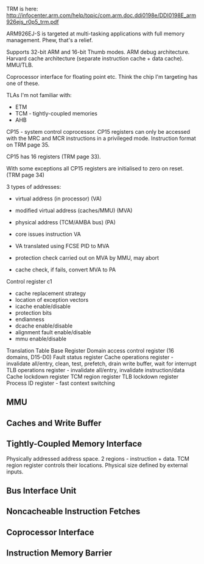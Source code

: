 TRM is here:
http://infocenter.arm.com/help/topic/com.arm.doc.ddi0198e/DDI0198E_arm926ejs_r0p5_trm.pdf

ARM926EJ-S is targeted at multi-tasking applications with full memory management. Phew, that's a relief.

Supports 32-bit ARM and 16-bit Thumb modes. ARM debug architecture. Harvard cache architecture (separate instruction cache + data cache). MMU/TLB.

Coprocessor interface for floating point etc. Think the chip I'm targeting has one of these.

TLAs I'm not familiar with:

  * ETM
  * TCM - tightly-coupled memories
  * AHB

CP15 - system control coprocessor.
CP15 registers can only be accessed with the MRC and MCR instructions in a privileged mode. Instruction format on TRM page 35.

CP15 has 16 registers (TRM page 33).

With some exceptions all CP15 registers are initialised to zero on reset. (TRM page 34)

3 types of addresses:
 - virtual address (in processor) (VA)
 - modified virtual address (caches/MMU) (MVA)
 - physical address (TCM/AMBA bus) (PA)
 
- core issues instruction VA
- VA translated using FCSE PID to MVA
- protection check carried out on MVA by MMU, may abort
- cache check, if fails, convert MVA to PA

Control register c1
 - cache replacement strategy
 - location of exception vectors
 - icache enable/disable
 - protection bits
 - endianness
 - dcache enable/disable
 - alignment fault enable/disable
 - mmu enable/disable

Translation Table Base Register
Domain access control register (16 domains, D15-D0)
Fault status register
Cache operations register - invalidate all/entry, clean, test, prefetch, drain write buffer, wait for interrupt
TLB operations register - invalidate all/entry, invalidate instruction/data
Cache lockdown register
TCM region register
TLB lockdown register
Process ID register - fast context switching

MMU
---

Caches and Write Buffer
-----------------------

Tightly-Coupled Memory Interface
--------------------------------
Physically addressed address space. 2 regions - instruction + data. TCM region register controls their locations. Physical size defined by external inputs.

Bus Interface Unit
------------------

Noncacheable Instruction Fetches
--------------------------------

Coprocessor Interface
---------------------

Instruction Memory Barrier
--------------------------